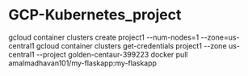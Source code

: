 # GCP-Kubernetes_project
gcloud container clusters create project1 --num-nodes=1 --zone=us-central1
gcloud container clusters get-credentials project1 --zone us-central1 --project golden-centaur-399223
docker pull amalmadhavan101/my-flaskapp:my-flaskapp
